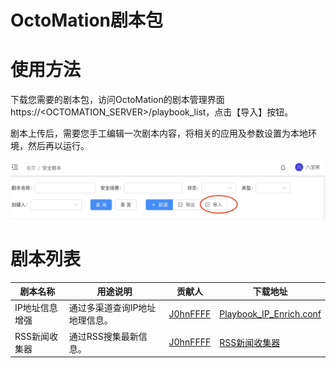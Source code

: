 # OctoMation剧本包

# 使用方法

下载您需要的剧本包，访问OctoMation的剧本管理界面https://<OCTOMATION_SERVER>/playbook_list，点击【导入】按钮。

剧本上传后，需要您手工编辑一次剧本内容，将相关的应用及参数设置为本地环境，然后再以运行。

![上传剧本](./octomation-playbook-upload.png)

# 剧本列表

剧本名称 | 用途说明 | 贡献人 | 下载地址 
---|---|---|---|
IP地址信息增强  | 通过多渠道查询IP地址地理信息。 | [J0hnFFFF](https://github.com/J0hnFFFF) | [Playbook_IP_Enrich.conf](Playbook_IP_Enrich.conf)
RSS新闻收集器   | 通过RSS搜集最新信息。         | [J0hnFFFF](https://github.com/J0hnFFFF) | [RSS新闻收集器](https://github.com/flagify-com/OctoMation/blob/main/Playbook%20Packages/RSS%E6%96%B0%E9%97%BB%E6%94%B6%E9%9B%86%E5%99%A8.conf)
